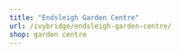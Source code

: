 ```yaml
---
title: "Endsleigh Garden Centre"
url: /ivybridge/endsleigh-garden-centre/
shop: garden centre
---
```

